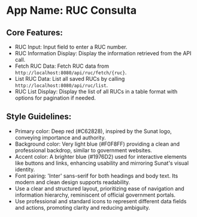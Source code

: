 # **App Name**: RUC Consulta

## Core Features:

- RUC Input: Input field to enter a RUC number.
- RUC Information Display: Display the information retrieved from the API call.
- Fetch RUC Data: Fetch RUC data from `http://localhost:8080/api/ruc/fetch/{ruc}`.
- List RUC Data: List all saved RUCs by calling  `http://localhost:8080/api/ruc/list`.
- RUC List Display: Display the list of all RUCs in a table format with options for pagination if needed.

## Style Guidelines:

- Primary color: Deep red (#C62828), inspired by the Sunat logo, conveying importance and authority.
- Background color: Very light blue (#F0F8FF) providing a clean and professional backdrop, similar to government websites.
- Accent color: A brighter blue (#1976D2) used for interactive elements like buttons and links, enhancing usability and mirroring Sunat's visual identity.
- Font pairing: 'Inter' sans-serif for both headings and body text. Its modern and clean design supports readability.
- Use a clear and structured layout, prioritizing ease of navigation and information hierarchy, reminiscent of official government portals.
- Use professional and standard icons to represent different data fields and actions, promoting clarity and reducing ambiguity.